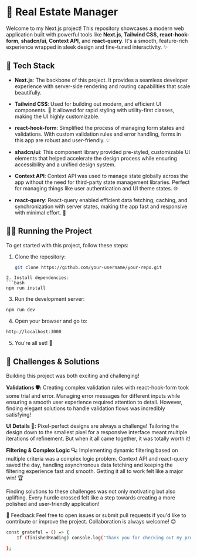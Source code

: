 # 🚀 Real Estate Manager

Welcome to my Next.js project! This repository showcases a modern web application built with powerful tools like **Next.js**, **Tailwind CSS**, **react-hook-form**, **shadcn/ui**, **Context API**, and **react-query**. It's a smooth, feature-rich experience wrapped in sleek design and fine-tuned interactivity. ✨

## 🔧 Tech Stack

- **Next.js**: The backbone of this project. It provides a seamless developer experience with server-side rendering and routing capabilities that scale beautifully.
  
- **Tailwind CSS**: Used for building out modern, and efficient UI components. 💅 It allowed for rapid styling with utility-first classes, making the UI highly customizable.

- **react-hook-form**: Simplified the process of managing form states and validations. With custom validation rules and error handling, forms in this app are robust and user-friendly. 💡

- **shadcn/ui**: This component library provided pre-styled, customizable UI elements that helped accelerate the design process while ensuring accessibility and a unified design system.

- **Context API**: Context API was used to manage state globally across the app without the need for third-party state management libraries. Perfect for managing things like user authentication and UI theme states. 🌐

- **react-query**: React-query enabled efficient data fetching, caching, and synchronization with server states, making the app fast and responsive with minimal effort. 🚀

## 🏃‍♀️ Running the Project

To get started with this project, follow these steps:

1. Clone the repository:
   ```bash
   git clone https://github.com/your-username/your-repo.git
```
2. Install dependencies:
```bash
npm run install
```
3. Run the development server:
```bash
npm run dev
```
4. Open your browser and go to:
```bash
http://localhost:3000
```
5. You're all set! 🎉

## 🧩 Challenges & Solutions

Building this project was both exciting and challenging!

**Validations 🛡️:** Creating complex validation rules with react-hook-form took some trial and error. Managing error messages for different inputs while ensuring a smooth user experience required attention to detail. However, finding elegant solutions to handle validation flows was incredibly satisfying!

**UI Details 🎨:** Pixel-perfect designs are always a challenge! Tailoring the design down to the smallest pixel for a responsive interface meant multiple iterations of refinement. But when it all came together, it was totally worth it!

**Filtering & Complex Logic 🔍:** Implementing dynamic filtering based on multiple criteria was a complex logic problem. Context API and react-query saved the day, handling asynchronous data fetching and keeping the filtering experience fast and smooth. Getting it all to work felt like a major win! 🏆

Finding solutions to these challenges was not only motivating but also uplifting. Every hurdle crossed felt like a step towards creating a more polished and user-friendly application!


💬 Feedback
Feel free to open issues or submit pull requests if you'd like to contribute or improve the project. Collaboration is always welcome! 😊

```bash
const grateful = () => {
    If (finishedReading) console.log("Thank you for checking out my project! 🙏");

};
